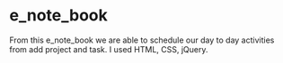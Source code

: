 # e_note_book
From this e_note_book we are able to schedule our day to day activities from add project and task. I used HTML, CSS, jQuery.
